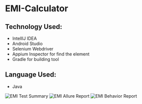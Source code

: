 # EMI-Calculator

## Technology Used:
- IntellIJ IDEA
- Android Studio
- Selenium Webdriver
- Appium Inspector for find the element
- Gradle for building tool

## Language Used:
- Java

![EMI Test Summary](https://user-images.githubusercontent.com/83439797/223971344-2360fdee-25eb-432e-bcda-1fafc8a70eda.PNG)
![EMI Allure Report](https://user-images.githubusercontent.com/83439797/223971241-5beb94dc-1dcc-44f4-a83f-bc888c3e0da1.PNG)
![EMI Behavior Report](https://user-images.githubusercontent.com/83439797/223971320-90ccbc97-a93c-4adc-bfde-7920aa917b97.PNG)
